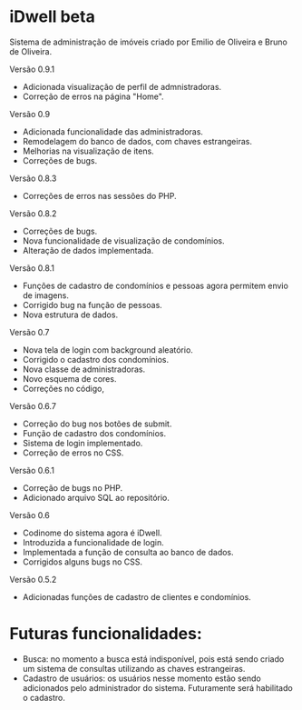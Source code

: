 # iDwell beta
Sistema de administração de imóveis criado por Emilio de Oliveira e Bruno de Oliveira.

Versão 0.9.1
- Adicionada visualização de perfil de admnistradoras.
- Correção de erros na página "Home".

Versão 0.9
- Adicionada funcionalidade das administradoras.
- Remodelagem do banco de dados, com chaves estrangeiras.
- Melhorias na visualização de itens.
- Correções de bugs.

Versão 0.8.3
- Correções de erros nas sessões do PHP.

Versão 0.8.2
- Correções de bugs.
- Nova funcionalidade de visualização de condomínios.
- Alteração de dados implementada.

Versão 0.8.1
- Funções de cadastro de condomínios e pessoas agora permitem envio de imagens.
- Corrigido bug na função de pessoas.
- Nova estrutura de dados.

Versão 0.7
- Nova tela de login com background aleatório.
- Corrigido o cadastro dos condomínios.
- Nova classe de administradoras.
- Novo esquema de cores.
- Correções no código,

Versão 0.6.7
- Correção do bug nos botões de submit.
- Função de cadastro dos condomínios.
- Sistema de login implementado.
- Correção de erros no CSS.

Versão 0.6.1
- Correção de bugs no PHP.
- Adicionado arquivo SQL ao repositório.

Versão 0.6
- Codinome do sistema agora é iDwell.
- Introduzida a funcionalidade de login.
- Implementada a função de consulta ao banco de dados.
- Corrigidos alguns bugs no CSS.

Versão 0.5.2
- Adicionadas funções de cadastro de clientes e condomínios.

# Futuras funcionalidades:
- Busca: no momento a busca está indisponível, pois está sendo criado um sistema de consultas utilizando as chaves estrangeiras.
- Cadastro de usuários: os usuários nesse momento estão sendo adicionados pelo administrador do sistema. Futuramente será habilitado o cadastro.






